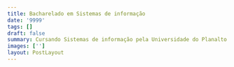 ```yaml
---
title: Bacharelado em Sistemas de informação
date: '9999'
tags: []
draft: false
summary: Cursando Sistemas de informação pela Universidade do Planalto Catarinense. Conclusão em Junho de 2024.
images: ['']
layout: PostLayout
---
```

